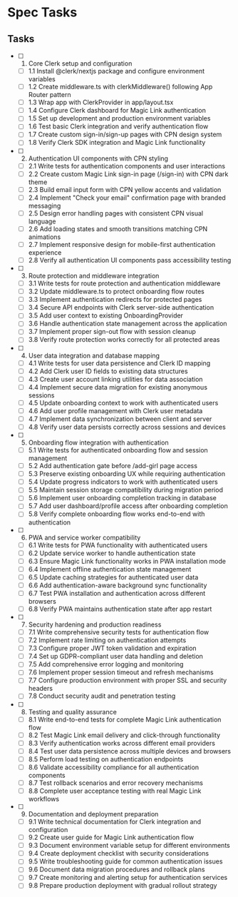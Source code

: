 # Spec Tasks

## Tasks

- [ ] 1. Core Clerk setup and configuration
  - [ ] 1.1 Install @clerk/nextjs package and configure environment variables
  - [ ] 1.2 Create middleware.ts with clerkMiddleware() following App Router pattern
  - [ ] 1.3 Wrap app with ClerkProvider in app/layout.tsx
  - [ ] 1.4 Configure Clerk dashboard for Magic Link authentication
  - [ ] 1.5 Set up development and production environment variables
  - [ ] 1.6 Test basic Clerk integration and verify authentication flow
  - [ ] 1.7 Create custom sign-in/sign-up pages with CPN design system
  - [ ] 1.8 Verify Clerk SDK integration and Magic Link functionality

- [ ] 2. Authentication UI components with CPN styling
  - [ ] 2.1 Write tests for authentication components and user interactions
  - [ ] 2.2 Create custom Magic Link sign-in page (/sign-in) with CPN dark theme
  - [ ] 2.3 Build email input form with CPN yellow accents and validation
  - [ ] 2.4 Implement "Check your email" confirmation page with branded messaging
  - [ ] 2.5 Design error handling pages with consistent CPN visual language
  - [ ] 2.6 Add loading states and smooth transitions matching CPN animations
  - [ ] 2.7 Implement responsive design for mobile-first authentication experience
  - [ ] 2.8 Verify all authentication UI components pass accessibility testing

- [ ] 3. Route protection and middleware integration
  - [ ] 3.1 Write tests for route protection and authentication middleware
  - [ ] 3.2 Update middleware.ts to protect onboarding flow routes
  - [ ] 3.3 Implement authentication redirects for protected pages
  - [ ] 3.4 Secure API endpoints with Clerk server-side authentication
  - [ ] 3.5 Add user context to existing OnboardingProvider
  - [ ] 3.6 Handle authentication state management across the application
  - [ ] 3.7 Implement proper sign-out flow with session cleanup
  - [ ] 3.8 Verify route protection works correctly for all protected areas

- [ ] 4. User data integration and database mapping
  - [ ] 4.1 Write tests for user data persistence and Clerk ID mapping
  - [ ] 4.2 Add Clerk user ID fields to existing data structures
  - [ ] 4.3 Create user account linking utilities for data association
  - [ ] 4.4 Implement secure data migration for existing anonymous sessions
  - [ ] 4.5 Update onboarding context to work with authenticated users
  - [ ] 4.6 Add user profile management with Clerk user metadata
  - [ ] 4.7 Implement data synchronization between client and server
  - [ ] 4.8 Verify user data persists correctly across sessions and devices

- [ ] 5. Onboarding flow integration with authentication
  - [ ] 5.1 Write tests for authenticated onboarding flow and session management
  - [ ] 5.2 Add authentication gate before /add-girl page access
  - [ ] 5.3 Preserve existing onboarding UX while requiring authentication
  - [ ] 5.4 Update progress indicators to work with authenticated users
  - [ ] 5.5 Maintain session storage compatibility during migration period
  - [ ] 5.6 Implement user onboarding completion tracking in database
  - [ ] 5.7 Add user dashboard/profile access after onboarding completion
  - [ ] 5.8 Verify complete onboarding flow works end-to-end with authentication

- [ ] 6. PWA and service worker compatibility
  - [ ] 6.1 Write tests for PWA functionality with authenticated users
  - [ ] 6.2 Update service worker to handle authentication state
  - [ ] 6.3 Ensure Magic Link functionality works in PWA installation mode
  - [ ] 6.4 Implement offline authentication state management
  - [ ] 6.5 Update caching strategies for authenticated user data
  - [ ] 6.6 Add authentication-aware background sync functionality
  - [ ] 6.7 Test PWA installation and authentication across different browsers
  - [ ] 6.8 Verify PWA maintains authentication state after app restart

- [ ] 7. Security hardening and production readiness
  - [ ] 7.1 Write comprehensive security tests for authentication flow
  - [ ] 7.2 Implement rate limiting on authentication attempts
  - [ ] 7.3 Configure proper JWT token validation and expiration
  - [ ] 7.4 Set up GDPR-compliant user data handling and deletion
  - [ ] 7.5 Add comprehensive error logging and monitoring
  - [ ] 7.6 Implement proper session timeout and refresh mechanisms
  - [ ] 7.7 Configure production environment with proper SSL and security headers
  - [ ] 7.8 Conduct security audit and penetration testing

- [ ] 8. Testing and quality assurance
  - [ ] 8.1 Write end-to-end tests for complete Magic Link authentication flow
  - [ ] 8.2 Test Magic Link email delivery and click-through functionality
  - [ ] 8.3 Verify authentication works across different email providers
  - [ ] 8.4 Test user data persistence across multiple devices and browsers
  - [ ] 8.5 Perform load testing on authentication endpoints
  - [ ] 8.6 Validate accessibility compliance for all authentication components
  - [ ] 8.7 Test rollback scenarios and error recovery mechanisms
  - [ ] 8.8 Complete user acceptance testing with real Magic Link workflows

- [ ] 9. Documentation and deployment preparation
  - [ ] 9.1 Write technical documentation for Clerk integration and configuration
  - [ ] 9.2 Create user guide for Magic Link authentication flow
  - [ ] 9.3 Document environment variable setup for different environments
  - [ ] 9.4 Create deployment checklist with security considerations
  - [ ] 9.5 Write troubleshooting guide for common authentication issues
  - [ ] 9.6 Document data migration procedures and rollback plans
  - [ ] 9.7 Create monitoring and alerting setup for authentication services
  - [ ] 9.8 Prepare production deployment with gradual rollout strategy